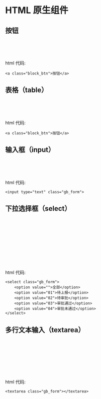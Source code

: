 # HTML 原生组件

## 按钮

<div class="ifr" data-src="/widget/html/block_btn.html" style="height:48px"></div>

html 代码:

    <a class="block_btn">按钮</a>

## 表格（table）
<div class="ifr" data-src="/widget/html/block_btn.html" style="height:48px"></div>

html 代码:

    <a class="block_btn">按钮</a>

## 输入框（input）
<div class="ifr" data-src="/widget/html/input.html" style="height:48px"></div>

html 代码:

    <input type="text" class="gb_form">

## 下拉选择框（select）
<div class="ifr" data-src="/widget/html/select.html" style="height:148px"></div>

html 代码:

    <select class="gb_form">
        <option value="">全部</option>
        <option value="01">待上报</option>
        <option value="02">待审批</option>
        <option value="03">审批通过</option>
        <option value="04">审批未通过</option>
    </select>

## 多行文本输入（textarea）
<div class="ifr" data-src="/widget/html/textarea.html" style="height:110px" ></div>

html 代码:

    <textarea class="gb_form"></textarea>
